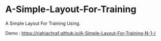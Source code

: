 # A-Simple-Layout-For-Training

A Simple Layout For Training Using.


Demo : https://riahiachraf.github.io/A-Simple-Layout-For-Training-N-1-/

